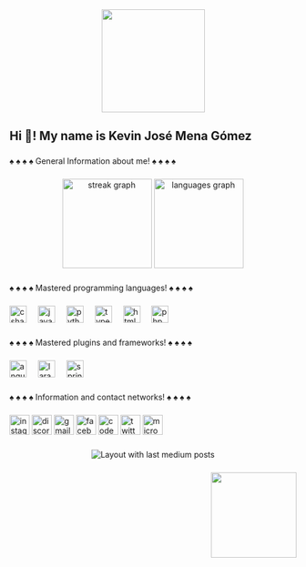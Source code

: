 <div align="center">
  <img height="181" src="https://i.pinimg.com/originals/cf/23/d5/cf23d5c33ff1ad50cf49d02721b4b5e2.gif"  />
</div>

###

<h2 align="left">Hi 👋! My name is Kevin José Mena Gómez</h2>

###

<p align="left">♠️ ♠️ ♠️ ♠️ General Information about me! ♠️ ♠️ ♠️ ♠️</p>

###

<div align="center">
  <img src="https://streak-stats.demolab.com?user=Kevinzen88&locale=en&mode=daily&theme=vue-dark&hide_border=false&border_radius=9" height="157" alt="streak graph"  />
  <img src="https://github-readme-stats.vercel.app/api/top-langs?username=Kevinzen88&locale=en&hide_title=false&layout=compact&card_width=320&langs_count=6&theme=vue-dark&hide_border=false" height="157" alt="languages graph"  />
</div>

###

<p align="left">♠️ ♠️ ♠️ ♠️ Mastered programming languages! ♠️ ♠️ ♠️ ♠️</p>

###

<div align="left">
  <img src="https://cdn.jsdelivr.net/gh/devicons/devicon/icons/csharp/csharp-original.svg" height="30" alt="csharp logo"  />
  <img width="12" />
  <img src="https://cdn.jsdelivr.net/gh/devicons/devicon/icons/javascript/javascript-original.svg" height="30" alt="javascript logo"  />
  <img width="12" />
  <img src="https://cdn.jsdelivr.net/gh/devicons/devicon/icons/python/python-original.svg" height="30" alt="python logo"  />
  <img width="12" />
  <img src="https://cdn.jsdelivr.net/gh/devicons/devicon/icons/typescript/typescript-original.svg" height="30" alt="typescript logo"  />
  <img width="12" />
  <img src="https://cdn.jsdelivr.net/gh/devicons/devicon/icons/html5/html5-original.svg" height="30" alt="html5 logo"  />
  <img width="12" />
  <img src="https://cdn.jsdelivr.net/gh/devicons/devicon/icons/php/php-original.svg" height="30" alt="php logo"  />
</div>

###

<p align="left">♠️ ♠️ ♠️ ♠️ Mastered plugins and frameworks! ♠️ ♠️ ♠️ ♠️</p>

###

<div align="left">
  <img src="https://cdn.jsdelivr.net/gh/devicons/devicon/icons/angularjs/angularjs-original.svg" height="30" alt="angularjs logo"  />
  <img width="12" />
  <img src="https://cdn.jsdelivr.net/gh/devicons/devicon/icons/laravel/laravel-plain.svg" height="30" alt="laravel logo"  />
  <img width="12" />
  <img src="https://cdn.jsdelivr.net/gh/devicons/devicon/icons/spring/spring-original.svg" height="30" alt="spring logo"  />
</div>

###

<p align="left">♠️ ♠️ ♠️ ♠️ Information and contact networks! ♠️ ♠️ ♠️ ♠️</p>

###

<div align="left">
  <img src="https://img.shields.io/static/v1?message=Instagram&logo=instagram&label=&color=E4405F&logoColor=white&labelColor=&style=for-the-badge" height="35" alt="instagram logo"  />
  <img src="https://img.shields.io/static/v1?message=Discord&logo=discord&label=&color=7289DA&logoColor=white&labelColor=&style=for-the-badge" height="35" alt="discord logo"  />
  <img src="https://img.shields.io/static/v1?message=Gmail&logo=gmail&label=&color=D14836&logoColor=white&labelColor=&style=for-the-badge" height="35" alt="gmail logo"  />
  <img src="https://img.shields.io/static/v1?message=Facebook&logo=facebook&label=&color=1877F2&logoColor=white&labelColor=&style=for-the-badge" height="35" alt="facebook logo"  />
  <img src="https://img.shields.io/static/v1?message=Codepen&logo=codepen&label=&color=000000&logoColor=white&labelColor=&style=for-the-badge" height="35" alt="codepen logo"  />
  <img src="https://img.shields.io/static/v1?message=Twitter&logo=twitter&label=&color=1DA1F2&logoColor=white&labelColor=&style=for-the-badge" height="35" alt="twitter logo"  />
  <img src="https://img.shields.io/static/v1?message=Outlook&logo=microsoft-outlook&label=&color=0078D4&logoColor=white&labelColor=&style=for-the-badge" height="35" alt="microsoft-outlook logo"  />
</div>

###

<div align="center">
  <img src="https://github-read-medium-git-main.pahlevikun.vercel.app/latest?limit=4&username=Kevinzen88&theme=vue-dark" alt="Layout with last medium posts"  />
</div>

###

<img align="right" height="150" src="https://cdnb.artstation.com/p/assets/images/images/036/088/979/original/patty-dinio-gif.gif?1616690081"  />

###
